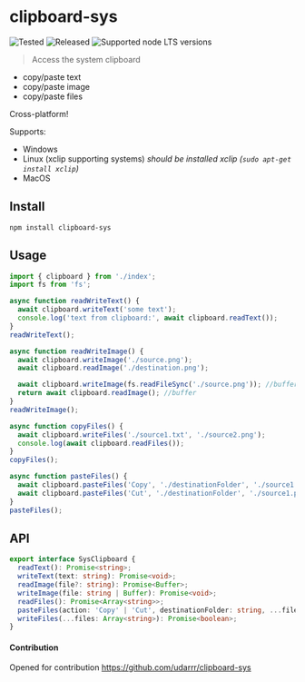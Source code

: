 # clipboard-sys

![Tested](https://github.com/udarrr/clipboard-sys/workflows/Tests/badge.svg)
![Released](https://github.com/udarrr/clipboard-sys/workflows/Create%20tagged%20release/badge.svg)
![Supported node LTS versions](https://img.shields.io/badge/node@arch64-12%2C%2013%2C%2014%2C%2015%2C%2016%2C%2017%2C%2018%2C%2019-green)

> Access the system clipboard

- copy/paste text
- copy/paste image
- copy/paste files

Cross-platform!

Supports:

- Windows
- Linux (xclip supporting systems) *should be installed xclip (`sudo apt-get install xclip`)*
- MacOS

## Install

```nodejs
npm install clipboard-sys
```

## Usage

```typescript
import { clipboard } from './index';
import fs from 'fs';

async function readWriteText() {
  await clipboard.writeText('some text');
  console.log('text from clipboard:', await clipboard.readText());
}
readWriteText();

async function readWriteImage() {
  await clipboard.writeImage('./source.png');
  await clipboard.readImage('./destination.png');

  await clipboard.writeImage(fs.readFileSync('./source.png')); //buffer
  return await clipboard.readImage(); //buffer
}
readWriteImage();

async function copyFiles() {
  await clipboard.writeFiles('./source1.txt', './source2.png');
  console.log(await clipboard.readFiles());
}
copyFiles();

async function pasteFiles() {
  await clipboard.pasteFiles('Copy', './destinationFolder', './source1.png', './source2.png');
  await clipboard.pasteFiles('Cut', './destinationFolder', './source1.png', './source2.png');
}
pasteFiles();
```

## API

```typescript
export interface SysClipboard {
  readText(): Promise<string>;
  writeText(text: string): Promise<void>;
  readImage(file?: string): Promise<Buffer>;
  writeImage(file: string | Buffer): Promise<void>;
  readFiles(): Promise<Array<string>>;
  pasteFiles(action: 'Copy' | 'Cut', destinationFolder: string, ...files: Array<string>): Promise<void>;
  writeFiles(...files: Array<string>): Promise<boolean>;
}
```

#### Contribution

Opened for contribution <https://github.com/udarrr/clipboard-sys>
